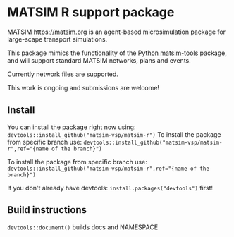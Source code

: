 # MATSIM R support package

MATSIM <https://matsim.org> is an agent-based microsimulation package for large-scape transport simulations. 

This package mimics the functionality of the [Python matsim-tools](https://pypi.org/project/matsim-tools) package, and will support standard MATSIM networks, plans and events. 

Currently network files are supported.

This work is ongoing and submissions are welcome!

## Install

You can install the package right now using:
`devtools::install_github("matsim-vsp/matsim-r")`
To install the package from specific branch use:
`devtools::install_github("matsim-vsp/matsim-r",ref="{name of the branch}")`


To install the package from specific branch use:
`devtools::install_github("matsim-vsp/matsim-r",ref="{name of the branch}")`

If you don't already have devtools:  `install.packages("devtools")` first!

## Build instructions

`devtools::document()` builds docs and NAMESPACE


